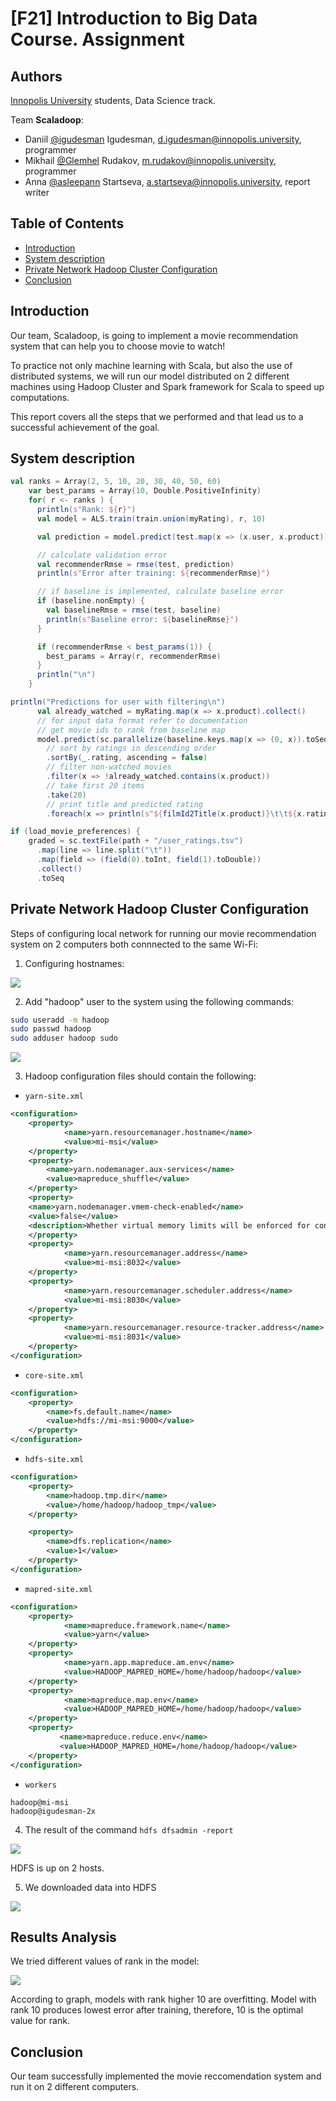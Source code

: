 # [F21] Introduction to Big Data Course. Assignment

## Authors <a name="authors"></a>
[Innopolis University](https://innopolis.university/en/) students, Data Science track.

Team **Scaladoop**:
* Daniil [@igudesman](https://github.com/igudesman) Igudesman, d.igudesman@innopolis.university, programmer
* Mikhail [@Glemhel](https://github.com/Glemhel) Rudakov, m.rudakov@innopolis.university, programmer
* Anna [@asleepann](https://github.com/asleepann) Startseva, a.startseva@innopolis.university, report writer


## Table of Contents
* [Introduction](#introduction)
* [System description](#system-description)
* [Private Network Hadoop Cluster Configuration](#hadoop-cluster)
* [Conclusion](#conclusion)

## Introduction <a name="introduction"></a>
Our team, Scaladoop, is going to implement a movie recommendation system that can help you to choose movie to watch!

To practice not only machine learning with Scala, but also the use of distributed systems, we will run our model distributed on 2 different machines using Hadoop Cluster and Spark framework for Scala to speed up computations.

This report covers all the steps that we performed and that lead us to a successful achievement of the goal.

## System description <a name="system-description"></a>

```scala
val ranks = Array(2, 5, 10, 20, 30, 40, 50, 60)
    var best_params = Array(10, Double.PositiveInfinity)
    for( r <- ranks ) {
      println(s"Rank: ${r}")
      val model = ALS.train(train.union(myRating), r, 10)

      val prediction = model.predict(test.map(x => (x.user, x.product)))

      // calculate validation error
      val recommenderRmse = rmse(test, prediction)
      println(s"Error after training: ${recommenderRmse}")

      // if baseline is implemented, calculate baseline error
      if (baseline.nonEmpty) {
        val baselineRmse = rmse(test, baseline)
        println(s"Baseline error: ${baselineRmse}")
      }

      if (recommenderRmse < best_params(1)) {
        best_params = Array(r, recommenderRmse)
      }
      println("\n")
    }
```

```scala
println("Predictions for user with filtering\n")
      val already_watched = myRating.map(x => x.product).collect()
      // for input data format refer to documentation
      // get movie ids to rank from baseline map
      model.predict(sc.parallelize(baseline.keys.map(x => (0, x)).toSeq))
        // sort by ratings in descending order
        .sortBy(_.rating, ascending = false)
        // filter non-watched movies
        .filter(x => !already_watched.contains(x.product))
        // take first 20 items
        .take(20)
        // print title and predicted rating
        .foreach(x => println(s"${filmId2Title(x.product)}\t\t${x.rating}"))
```

```scala
if (load_movie_preferences) {
    graded = sc.textFile(path + "/user_ratings.tsv")
      .map(line => line.split("\t"))
      .map(field => (field(0).toInt, field(1).toDouble))
      .collect()
      .toSeq
```

## Private Network Hadoop Cluster Configuration <a name="hadoop-cluster"></a>
Steps of configuring local network for running our movie recommendation system on 2 computers both connnected to the same Wi-Fi:
1. Configuring hostnames:

<img src="https://github.com/asleepann/IBD-Assignment/blob/main/images-for-report/local_net.png"/>

2. Add "hadoop" user to the system using the following commands:

```bash
sudo useradd -m hadoop
sudo passwd hadoop
sudo adduser hadoop sudo
```
<img src="https://github.com/asleepann/IBD-Assignment/blob/main/images-for-report/add_hadoop_user.png"/>

3. Hadoop configuration files should contain the following:
 
* `yarn-site.xml`

```xml
<configuration>
    <property>
            <name>yarn.resourcemanager.hostname</name>
            <value>mi-msi</value>
    </property>
    <property>
        <name>yarn.nodemanager.aux-services</name>
        <value>mapreduce_shuffle</value>
    </property>
    <property>
    <name>yarn.nodemanager.vmem-check-enabled</name>
    <value>false</value>
    <description>Whether virtual memory limits will be enforced for containers</description>
    </property>
    <property>
            <name>yarn.resourcemanager.address</name>
            <value>mi-msi:8032</value>
    </property>
    <property>
            <name>yarn.resourcemanager.scheduler.address</name>
            <value>mi-msi:8030</value>
    </property>
    <property>
            <name>yarn.resourcemanager.resource-tracker.address</name>
            <value>mi-msi:8031</value>
    </property>
</configuration>
```

* `core-site.xml`

```xml
<configuration>
    <property>
        <name>fs.default.name</name>
        <value>hdfs://mi-msi:9000</value>
    </property>
</configuration>
```

* `hdfs-site.xml`

```xml
<configuration>
    <property>
        <name>hadoop.tmp.dir</name>
        <value>/home/hadoop/hadoop_tmp</value>
    </property>

    <property>
        <name>dfs.replication</name>
        <value>1</value>
    </property>
</configuration>
```

* `mapred-site.xml`

```xml
<configuration>
    <property>
            <name>mapreduce.framework.name</name>
            <value>yarn</value>
    </property>
    <property>
            <name>yarn.app.mapreduce.am.env</name>
            <value>HADOOP_MAPRED_HOME=/home/hadoop/hadoop</value>
    </property>
    <property>
            <name>mapreduce.map.env</name>
            <value>HADOOP_MAPRED_HOME=/home/hadoop/hadoop</value>
    </property>
    <property>
           <name>mapreduce.reduce.env</name>
           <value>HADOOP_MAPRED_HOME=/home/hadoop/hadoop</value>
    </property>
</configuration>
```

* `workers`

```plain text
hadoop@mi-msi
hadoop@igudesman-2x
```

4. The result of the command  `hdfs dfsadmin -report`

<img src="https://github.com/asleepann/IBD-Assignment/blob/main/images-for-report/hdfs_dfsadmin.png"/>

HDFS is up on 2 hosts.

5. We downloaded data into HDFS

<img src="https://github.com/asleepann/IBD-Assignment/blob/main/images-for-report/hdfs_download_data.png"/>

## Results Analysis
We tried different values of rank in the model:

<img src="https://github.com/asleepann/IBD-Assignment/blob/main/images-for-report/graph_rank_error.png"/>

According to graph, models with rank higher 10 are overfitting. Model with rank 10 produces lowest error after training, therefore, 10 is the optimal value for rank.

## Conclusion <a name="conclusion"></a>
Our team successfully implemented the movie reccomendation system and run it on 2 different computers.
